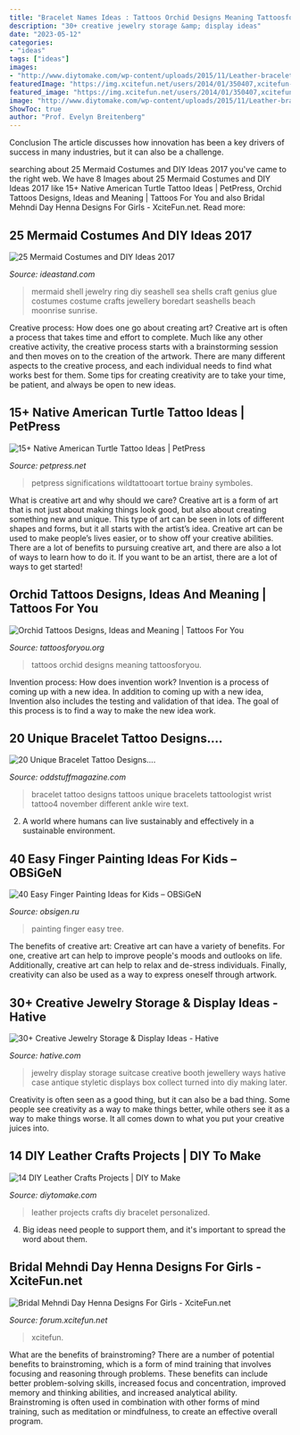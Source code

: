 ```yaml
---
title: "Bracelet Names Ideas : Tattoos Orchid Designs Meaning Tattoosforyou"
description: "30+ creative jewelry storage &amp; display ideas"
date: "2023-05-12"
categories:
- "ideas"
tags: ["ideas"]
images:
- "http://www.diytomake.com/wp-content/uploads/2015/11/Leather-bracelet.jpg"
featuredImage: "https://img.xcitefun.net/users/2014/01/350407,xcitefun-bridal-mehndi-designs-for-wedding-day-6.jpg"
featured_image: "https://img.xcitefun.net/users/2014/01/350407,xcitefun-bridal-mehndi-designs-for-wedding-day-6.jpg"
image: "http://www.diytomake.com/wp-content/uploads/2015/11/Leather-bracelet.jpg"
ShowToc: true
author: "Prof. Evelyn Breitenberg"
---
```



Conclusion
The article discusses how innovation has been a key drivers of success in many industries, but it can also be a challenge.

	

		
searching about 25 Mermaid Costumes and DIY Ideas 2017 you've came to the right web. We have 8 Images about 25 Mermaid Costumes and DIY Ideas 2017 like 15+ Native American Turtle Tattoo Ideas | PetPress, Orchid Tattoos Designs, Ideas and Meaning | Tattoos For You and also Bridal Mehndi Day Henna Designs For Girls - XciteFun.net. Read more:
		
    
## 25 Mermaid Costumes And DIY Ideas 2017

<img loading=lazy src="http://ideastand.com/wp-content/uploads/2017/09/mermaid-costume-diy/11-mermaid-costume-diy-ideas-tutorials.jpg" onerror="this.onerror=null;this.src='https://tse3.mm.bing.net/th?id=OIP.j-oitD23LIqViHeXTVWjBgHaJ4&amp;pid=15.1';" alt="25 Mermaid Costumes and DIY Ideas 2017">

_Source: ideastand.com_

>mermaid shell jewelry ring diy seashell sea shells craft genius glue costumes costume crafts jewellery boredart seashells beach moonrise sunrise. 

	

Creative process: How does one go about creating art?
Creative art is often a process that takes time and effort to complete. Much like any other creative activity, the creative process starts with a brainstorming session and then moves on to the creation of the artwork. There are many different aspects to the creative process, and each individual needs to find what works best for them. Some tips for creating creativity are to take your time, be patient, and always be open to new ideas.

    
## 15+ Native American Turtle Tattoo Ideas | PetPress

<img loading=lazy src="https://cdn.petpress.net/wp-content/uploads/2020/04/12013316/native-american-turtle-tattoo-leg.jpg" onerror="this.onerror=null;this.src='https://tse4.mm.bing.net/th?id=OIP.KCXCR7d25PeepfwWDE98rgHaJQ&amp;pid=15.1';" alt="15+ Native American Turtle Tattoo Ideas | PetPress">

_Source: petpress.net_

>petpress significations wildtattooart tortue brainy symboles. 

	

What is creative art and why should we care?
Creative art is a form of art that is not just about making things look good, but also about creating something new and unique. This type of art can be seen in lots of different shapes and forms, but it all starts with the artist’s idea. Creative art can be used to make people’s lives easier, or to show off your creative abilities. There are a lot of benefits to pursuing creative art, and there are also a lot of ways to learn how to do it. If you want to be an artist, there are a lot of ways to get started!

    
## Orchid Tattoos Designs, Ideas And Meaning | Tattoos For You

<img loading=lazy src="http://www.tattoosforyou.org/wp-content/uploads/2013/10/Orchid-Tattoos-Designs.jpg" onerror="this.onerror=null;this.src='https://tse3.mm.bing.net/th?id=OIP.Y_rieXaXT3c1fOdZGpEnvAHaLJ&amp;pid=15.1';" alt="Orchid Tattoos Designs, Ideas and Meaning | Tattoos For You">

_Source: tattoosforyou.org_

>tattoos orchid designs meaning tattoosforyou. 

	

Invention process: How does invention work?
Invention is a process of coming up with a new idea. In addition to coming up with a new idea, Invention also includes the testing and validation of that idea. The goal of this process is to find a way to make the new idea work.

    
## 20 Unique Bracelet Tattoo Designs....

<img loading=lazy src="https://oddstuffmagazine.com/wp-content/uploads/2013/08/Bracelet-Tattoo-Designs-20.jpg" onerror="this.onerror=null;this.src='https://tse1.mm.bing.net/th?id=OIP.V4ZuoGl3nTs3L46fQIoUGwHaHa&amp;pid=15.1';" alt="20 Unique Bracelet Tattoo Designs....">

_Source: oddstuffmagazine.com_

>bracelet tattoo designs tattoos unique bracelets tattoologist wrist tattoo4 november different ankle wire text. 

	

2. A world where humans can live sustainably and effectively in a sustainable environment. 

    
## 40 Easy Finger Painting Ideas For Kids – OBSiGeN

<img loading=lazy src="http://hobbylesson.com/wp-content/uploads/2018/11/Easy-Finger-Painting-Ideas-for-Kids-11.jpg" onerror="this.onerror=null;this.src='https://tse4.mm.bing.net/th?id=OIP.3-uFOZNIfJJmMW7tn4D8wwHaM7&amp;pid=15.1';" alt="40 Easy Finger Painting Ideas for Kids – OBSiGeN">

_Source: obsigen.ru_

>painting finger easy tree. 

	

The benefits of creative art:
Creative art can have a variety of benefits. For one, creative art can help to improve people's moods and outlooks on life. Additionally, creative art can help to relax and de-stress individuals. Finally, creativity can also be used as a way to express oneself through artwork.

    
## 30+ Creative Jewelry Storage &amp; Display Ideas - Hative

<img loading=lazy src="https://hative.com/wp-content/uploads/2015/01/jewelry-storage-display-ideas/35-vintage-suitcase-jewelry-storage.jpg" onerror="this.onerror=null;this.src='https://tse1.mm.bing.net/th?id=OIP.-n6g8CTWpb8rThBtSNvKlAHaJ4&amp;pid=15.1';" alt="30+ Creative Jewelry Storage &amp; Display Ideas - Hative">

_Source: hative.com_

>jewelry display storage suitcase creative booth jewellery ways hative case antique styletic displays box collect turned into diy making later. 

	

Creativity is often seen as a good thing, but it can also be a bad thing. Some people see creativity as a way to make things better, while others see it as a way to make things worse. It all comes down to what you put your creative juices into.

    
## 14 DIY Leather Crafts Projects | DIY To Make

<img loading=lazy src="http://www.diytomake.com/wp-content/uploads/2015/11/Leather-bracelet.jpg" onerror="this.onerror=null;this.src='https://tse3.mm.bing.net/th?id=OIP.IsXNr_N4XWGdUsPDVZmLQAHaKq&amp;pid=15.1';" alt="14 DIY Leather Crafts Projects | DIY to Make">

_Source: diytomake.com_

>leather projects crafts diy bracelet personalized. 

	

4. Big ideas need people to support them, and it's important to spread the word about them.

    
## Bridal Mehndi Day Henna Designs For Girls - XciteFun.net

<img loading=lazy src="https://img.xcitefun.net/users/2014/01/350407,xcitefun-bridal-mehndi-designs-for-wedding-day-6.jpg" onerror="this.onerror=null;this.src='https://tse1.mm.bing.net/th?id=OIP.ytecAz5qBx6fD711dxjKWQHaJ3&amp;pid=15.1';" alt="Bridal Mehndi Day Henna Designs For Girls - XciteFun.net">

_Source: forum.xcitefun.net_

>xcitefun. 

	

What are the benefits of brainstroming?
There are a number of potential benefits to brainstroming, which is a form of mind training that involves focusing and reasoning through problems. These benefits can include better problem-solving skills, increased focus and concentration, improved memory and thinking abilities, and increased analytical ability. Brainstroming is often used in combination with other forms of mind training, such as meditation or mindfulness, to create an effective overall program.

